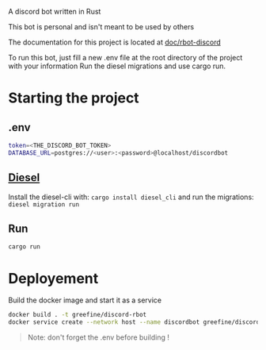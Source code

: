 A discord bot written in Rust

This bot is personal and isn't meant to be used by others

The documentation for this project is located at [doc/rbot-discord](doc/rbot_discord/index.html)

To run this bot, just fill a new .env file at the root directory of the project with your information
Run the diesel migrations and use cargo run.

# Starting the project

## .env

```bash
token=<THE_DISCORD_BOT_TOKEN>
DATABASE_URL=postgres://<user>:<password>@localhost/discordbot
```

## [Diesel](https://diesel.rs/)

Install the diesel-cli with: `cargo install diesel_cli`
and run the migrations: `diesel migration run`

## Run

`cargo run`

# Deployement

Build the docker image and start it as a service

```bash
docker build . -t greefine/discord-rbot
docker service create --network host --name discordbot greefine/discord-rbot
```

> Note: don't forget the .env before building !
